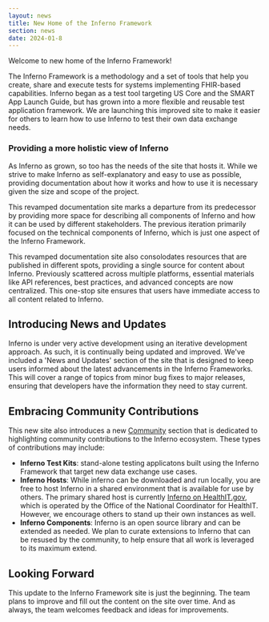 ```yaml
---
layout: news
title: New Home of the Inferno Framework
section: news
date: 2024-01-8
---
```


Welcome to new home of the Inferno Framework!

The Inferno Framework is a methodology and a set of tools that help you create,
share and execute tests for systems implementing FHIR-based capabilities.
Inferno began as a test tool targeting US Core and the SMART App Launch Guide,
but has grown into a more flexible and reusable test application framework. We
are launching this improved site to make it easier for others to learn how to
use Inferno to test their own data exchange needs.

<!-- break -->

### Providing a more holistic view of Inferno

As Inferno as grown, so too has the needs of the site that hosts it.  While
we strive to make Inferno as self-explanatory and easy to use as possible,
providing documentation about how it works and how to use it is necessary
given the size and scope of the project.

This revamped documentation site marks a departure from its predecessor by
providing more space for describing all components of Inferno and how
it can be used by different stakeholders.  The previous iteration primarily
focused on the technical components of Inferno, which is just one aspect
of the Inferno Framework.

This revamped documentation site also consolodates resources that are published
in different spots, providing a single source for content about Inferno.
Previously scattered across multiple platforms, essential materials like API references, best practices, and advanced concepts are now centralized.  This one-stop site
ensures that users have immediate access to all content related to Inferno.

## Introducing News and Updates

Inferno is under very active development using an iterative development
approach.  As such, it is continually being updated and improved.  We've
included a 'News and Updates' section of the site that is designed to keep users
informed about the latest advancements in the Inferno Frameworks.  This will
cover a range of topics from minor bug fixes to major releases, ensuring that
developers have the information they need to stay current.

## Embracing Community Contributions

This new site also introduces a new [Community](/community) section that is
dedicated to highlighting community contributions to the Inferno ecosystem.
These types of contributions may include:
* **Inferno Test Kits**: stand-alone testing applicatons built using the Inferno Framework
that target new data exchange use cases.
* **Inferno Hosts**: While inferno can be downloaded and run locally, you are free
to host Inferno in a shared environment that is available for use by others.  The
primary shared host is currently [Inferno on HealthIT.gov](https://inferno.healthit.gov),
which is operated by the Office of the National Coordinator for HealthIT.  However,
we encourage others to stand up their own instances as well.
* **Inferno Components**: Inferno is an open source library and can be extended
as needed. We plan to curate extensions to Inferno that can be resused by the community,
to help ensure that all work is leveraged to its maximum extend.

## Looking Forward

This update to the Inferno Framework site is just the beginning. The team plans to
improve and fill out the content on the site over time.  And as always, the
team welcomes feedback and ideas for improvements.